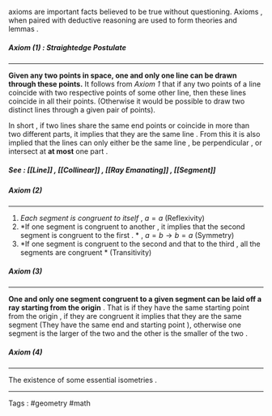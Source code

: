 axioms are important facts believed to be true without questioning. Axioms , when paired with deductive reasoning are used to form theories and lemmas . 


##### Axiom (1)  : Straightedge Postulate
____
**Given any two points in space, one and only one line can be drawn through these points.**
It follows from *Axiom 1* that if any two points of a line coincide with two respective points of some other line, then these lines coincide in all their points. (Otherwise it would be possible to draw two distinct lines through a given pair of points).

In short , if two lines share the same end points or coincide in more than two different parts,  it implies that they are the same line . From this it is also implied that the lines can only either be the same line , be perpendicular , or intersect at **at most** one part .

##### See : [[Line]]  , [[Collinear]] , [[Ray Emanating]]  , [[Segment]]

##### Axiom (2)  
___
1. *Each segment is congruent to itself*  ,  $a=a$ (Reflexivity)
2. *If one segment is congruent to another , it implies that the second segment is congruent to the first . * , $a = b \rightarrow b=a$ (Symmetry)
3. *If one segment is congruent to the second and that to the third , all the segments are congruent * (Transitivity)
   
##### Axiom (3)  
___
**One and only one segment congruent to a given segment can be laid off a ray starting from the origin** . That is if they have the same starting point from the origin , if they are congruent it implies that they are the same segment (They have the same end and starting point ), otherwise one segment is the larger of the two and the other is the smaller of the two . 

##### Axiom (4)  
___
The existence of some essential isometries . 
____

Tags : #geometry #math 